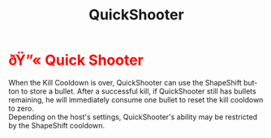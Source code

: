 ﻿---
lang: en-US
title: QuickShooter
prev: Ninja
next: Saboteur
---
# <font color="red">ðŸ”« <b>Quick Shooter</b></font> <Badge text="Killing" type="tip" vertical="middle"/>

When the Kill Cooldown is over, QuickShooter can use the ShapeShift button to store a bullet. After a successful kill, if QuickShooter still has bullets remaining, he will immediately consume one bullet to reset the kill cooldown to zero.<br>
Depending on the host's settings, QuickShooter's ability may be restricted by the ShapeShift cooldown.